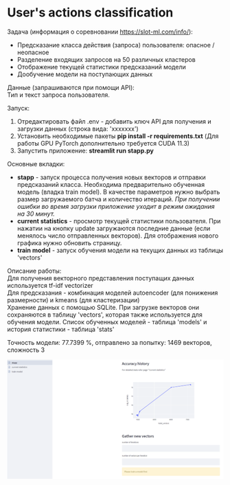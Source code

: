 # User's actions classifiсation

Задача (информация о соревновании https://slot-ml.com/info/):  
* Предсказание класса действия (запроса) пользователя: опасное / неопасное
* Разделение входящих запросов на 50 различных кластеров
* Отображение текущей статистики предсказаний модели
* Дообучение модели на поступающих данных

Данные (запрашиваются при помощи API):  
Тип и текст запроса пользователя.

Запуск:
1. Отредактировать файл .env - добавить ключ API для получения и загрузки данных (строка вида: 'xxxxxxx')
2. Установить необходимые пакеты **pip install -r requirements.txt** (Для работы GPU PyTorch дополнительно требуется CUDA 11.3)
3. Запустить приложение: **streamlit run stapp.py**

Основные вкладки:  
* **stapp**  - запуск процесса получения новых векторов и отправки предсказаний класса. Необходима предварительно обученная модель (владка train model). В качестве параметров нужно выбрать размер загружаемого батча и количество итераций. *При получении ошибки во время загрузки приложение уходит в режим ожидания на 30 минут.*
* **current statistics** - просмотр текущей статистики пользователя. При нажатии на кнопку update загружаются последние данные (если менялось число отправленных векторов). Для отображения нового графика нужно обновить страницу.
* **train model** - запуск обучения модели на текущих данных из таблицы 'vectors'

Описание работы:  
Для получения векторного представления поступащих данных используется tf-idf vectorizer  
Для предсказания - комбинация моделей autoencoder (для понижения размерности) и kmeans (для кластеризации)  
Хранение данных с помощью SQLite. При загрузке векторов они сохраняются в таблицу 'vectors', которая также используется для обучения модели. Список обученных моделей - таблица 'models' и история статистики - таблица 'stats'

Точность модели: 77.7399 %, отправлено за попытку: 1469 векторов, сложность 3

![screen](https://github.com/DDarean/ml-comp/blob/main/data/screen.PNG)
